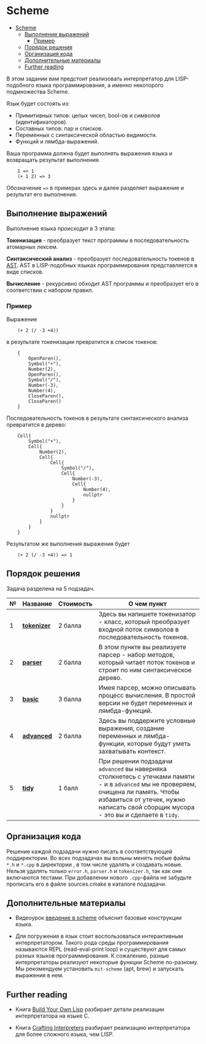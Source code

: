 # Scheme
- [Scheme](#scheme)
  - [Выполнение выражений](#выполнение-выражений)
    - [Пример](#пример)
  - [Порядок решения](#порядок-решения)
  - [Организация кода](#организация-кода)
  - [Дополнительные материалы](#дополнительные-материалы)
  - [Further reading](#further-reading)

В этом задании вам предстоит реализовать интерпретатор для LISP-подобного языка программирования, а именно некоторого подмножества Scheme. 

Язык будет состоять из:
 - Примитивных типов: целых чисел, bool-ов и _символов_ (идентификаторов).
 - Составных типов: пар и списков.
 - Переменных с синтаксической областью видимости.
 - Функций и лямбда-выражений.

Ваша программа должна будет выполнять выражения языка и возвращать результат выполнения.

```
    1 => 1
    (+ 1 2) => 3
```
Обозначение `=>` в примерах здесь и далее разделяет выражение и результат его выполнения.

## Выполнение выражений
Выполнение языка происходит в 3 этапа:

**Токенизация** - преобразует текст программы в последовательность атомарных лексем. 

**Синтаксический анализ** - преобразует последовательность токенов в [AST](https://en.wikipedia.org/wiki/Abstract_syntax_tree).  AST в LISP-подобных языках программирования представляется в виде списков. 
   
**Вычисление** - рекурсивно обходит AST программы и преобразует его в соответствии с набором правил.

### Пример

Выражение 
```
    (+ 2 (/ -3 +4))
``` 
в результате токенизации превратится в список токенов:
```
    { 
        OpenParen(),
        Symbol("+"),
        Number(2),
        OpenParen(),
        Symbol("/"),
        Number(-3),
        Number(4),
        CloseParen(),
        CloseParen()
    }
```
     
 Последовательность токенов в результате синтаксического анализа
 превратится в дерево:
     
```
    Cell{
        Symbol("+"),
        Cell{
            Number(2),
            Cell{
                Cell{
                    Symbol("/"),
                    Cell{
                        Number(-3),
                        Cell{
                            Number(4),
                            nullptr
                        }
                    }
                }
                nullptr
            }
        }
    }
```
Результатом же выполнения выражения будет 

```
    (+ 2 (/ -3 +4)) => 1
```

## Порядок решения

Задача разделена на 5 подзадач.

| №   | Название                   | Стоимость | О чем пункт                                                                                                                                                                                                                   |
| --- | -------------------------- | --------- | ----------------------------------------------------------------------------------------------------------------------------------------------------------------------------------------------------------------------------- |
| 1   | **[tokenizer](tokenizer)** | 2 балла   | Здесь вы напишете токенизатор - класс, который преобразует входной поток символов в последовательность токенов.                                                                                                               |
| 2   | **[parser](parser)**       | 2 балла   | В этом пункте вы реализуете парсер - набор методов, который читает поток токенов и строит по ним синтаксическое дерево.                                                                                                       |
| 3   | **[basic](basic)**         | 3 балла   | Имея парсер, можно описывать процесс вычисления. В простой версии не будет переменных и лямбда-функций.                                                                                                                       |
| 4   | **[advanced](advanced)**   | 2 балла   | Здесь вы поддержите условные выражения, создание переменных и лямбда-функции, которые будут уметь захватывать контекст.                                                                                                       |
| 5   | **[tidy](tidy)**           | 1 балл    | При решении подзадачи `advanced` вы наверняка столкнетесь с утечками памяти - и в `advanced` мы не проверяем, очищена ли память. Чтобы избавиться от утечек, нужно написать свой сборщик мусора - это вы и сделаете в `tidy`. |

## Организация кода

Решение каждой подзадачи нужно писать в соответствующей поддиректории. Во всех подзадачах вы вольны менять любые файлы `*.h` и `*.cpp` в директории , в том числе удалять и создавать новые. Нельзя удалять только `error.h`, `parser.h` и `tokenizer.h`, так как они включаются тестами. При добавлении нового `.cpp`-файла не забудьте прописать его в файле sources.cmake в каталоге подзадачи.

## Дополнительные материалы

* Видеоурок [введение в scheme](https://www.youtube.com/watch?v=AqBxU-Zmx00) объяснит базовые конструкции языка.

* Для погружения в язык стоит воспользоваться интерактивным интерпретатором. Такого рода среды программирования называются REPL (read-eval-print loop) и существуют для самых разных языков программирования. К сожалению, разные интерпретаторы реализуют некоторые функции Scheme по-разному. Мы рекомендуем установить `mit-scheme` (apt, brew) и запускать выражения в нем.

## Further reading

* Книга [Build Your Own Lisp](http://www.buildyourownlisp.com/) разбирает детали реализации интерпретатора на языке C.

* Книга [Crafting Interpreters](http://craftinginterpreters.com/) разбирает реализацию интерпретатора для более сложного языка, чем LISP.
